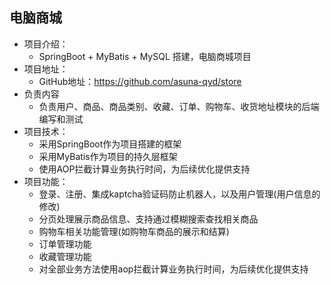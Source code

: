 ## 电脑商城
+ 项目介绍：
  + SpringBoot + MyBatis + MySQL 搭建，电脑商城项目
+ 项目地址：
  + GitHub地址：https://github.com/asuna-qyd/store
+ 负责内容
  + 负责用户、商品、商品类别、收藏、订单、购物车、收货地址模块的后端编写和测试
+ 项目技术：
  + 采用SpringBoot作为项目搭建的框架
  + 采用MyBatis作为项目的持久层框架
  + 使用AOP拦截计算业务执行时间，为后续优化提供支持
+ 项目功能：
  + 登录、注册、集成kaptcha验证码防止机器人，以及用户管理(用户信息的修改)
  + 分页处理展示商品信息、支持通过模糊搜索查找相关商品
  + 购物车相关功能管理(如购物车商品的展示和结算)
  + 订单管理功能
  + 收藏管理功能
  + 对全部业务方法使用aop拦截计算业务执行时间，为后续优化提供支持

